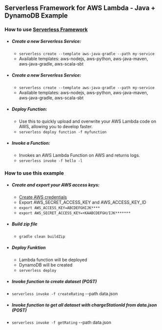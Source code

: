 ## Serverless Framework for AWS Lambda - Java + DynamoDB Example

### How to use [Serverless Framework](https://github.com/serverless/serverless)

* ##### Create a new Serverless Service:
  * `serverless create --template aws-java-gradle --path my-service`
  * Available templates: aws-nodejs, aws-python, aws-java-maven, aws-java-gradle, aws-scala-sbt

* ##### Create a new Serverless Service:
  * `serverless create --template aws-java-gradle --path my-service`
  * Available templates: aws-nodejs, aws-python, aws-java-maven, aws-java-gradle, aws-scala-sbt

* ##### Deploy Function:
  * Use this to quickly upload and overwrite your AWS Lambda code on AWS, allowing you to develop faster.
  * `serverless deploy function -f myfunction`

* ##### Invoke a Function:
  * Invokes an AWS Lambda Function on AWS and returns logs.
  * `serverless invoke -f hello -l`

### How to use this example

* ##### Create and export your AWS access keys:
  * [Create AWS credentials](http://docs.aws.amazon.com/AWSSimpleQueueService/latest/SQSGettingStartedGuide/AWSCredentials.html)
  * Export AWS_SECRET_ACCESS_KEY and AWS_ACCESS_KEY_ID
  * `export AWS_ACCESS_KEY=ABCDEFGHIJK****`
  * `export AWS_SECRET_ACCESS_KEY=+KAABCDEFGH/IJK*******`

* ##### Build zip file
  * `gradle clean buildZip`

* ##### Deploy Funktion
  * Lambda function will be deployed
  * DynamoDB will be created
  * `serverless deploy`

* ##### Invoke function to create dataset (POST)
 *  `serverless invoke -f createRating` --path data.json

* ##### Invoke function to get all dataset with chargeStationId from data.json (POST)
 *  `serverless invoke -f getRating` --path data.json


